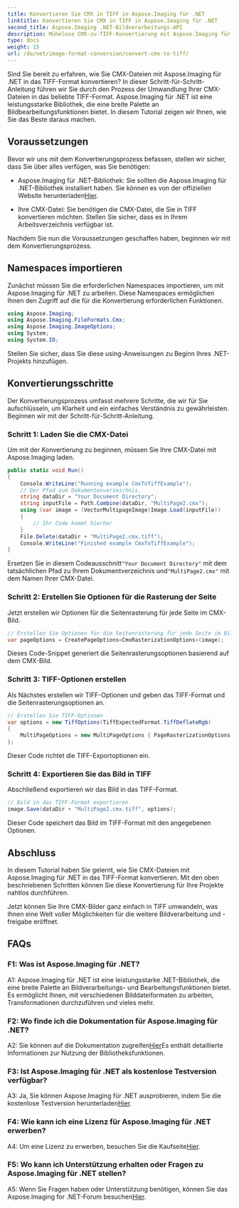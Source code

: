 ```yaml
---
title: Konvertieren Sie CMX in TIFF in Aspose.Imaging für .NET
linktitle: Konvertieren Sie CMX in TIFF in Aspose.Imaging für .NET
second_title: Aspose.Imaging .NET-Bildverarbeitungs-API
description: Mühelose CMX-zu-TIFF-Konvertierung mit Aspose.Imaging für .NET. Eine Schritt-für-Schritt-Anleitung zur nahtlosen Transformation Ihrer Bilder.
type: docs
weight: 15
url: /de/net/image-format-conversion/convert-cmx-to-tiff/
---
```

Sind Sie bereit zu erfahren, wie Sie CMX-Dateien mit Aspose.Imaging für .NET in das TIFF-Format konvertieren? In dieser Schritt-für-Schritt-Anleitung führen wir Sie durch den Prozess der Umwandlung Ihrer CMX-Dateien in das beliebte TIFF-Format. Aspose.Imaging für .NET ist eine leistungsstarke Bibliothek, die eine breite Palette an Bildbearbeitungsfunktionen bietet. In diesem Tutorial zeigen wir Ihnen, wie Sie das Beste daraus machen.

## Voraussetzungen

Bevor wir uns mit dem Konvertierungsprozess befassen, stellen wir sicher, dass Sie über alles verfügen, was Sie benötigen:

-  Aspose.Imaging für .NET-Bibliothek: Sie sollten die Aspose.Imaging für .NET-Bibliothek installiert haben. Sie können es von der offiziellen Website herunterladen[Hier](https://releases.aspose.com/imaging/net/).

- Ihre CMX-Datei: Sie benötigen die CMX-Datei, die Sie in TIFF konvertieren möchten. Stellen Sie sicher, dass es in Ihrem Arbeitsverzeichnis verfügbar ist.

Nachdem Sie nun die Voraussetzungen geschaffen haben, beginnen wir mit dem Konvertierungsprozess.

## Namespaces importieren

Zunächst müssen Sie die erforderlichen Namespaces importieren, um mit Aspose.Imaging für .NET zu arbeiten. Diese Namespaces ermöglichen Ihnen den Zugriff auf die für die Konvertierung erforderlichen Funktionen.

```csharp
using Aspose.Imaging;
using Aspose.Imaging.FileFormats.Cmx;
using Aspose.Imaging.ImageOptions;
using System;
using System.IO;
```

Stellen Sie sicher, dass Sie diese using-Anweisungen zu Beginn Ihres .NET-Projekts hinzufügen.

## Konvertierungsschritte

Der Konvertierungsprozess umfasst mehrere Schritte, die wir für Sie aufschlüsseln, um Klarheit und ein einfaches Verständnis zu gewährleisten. Beginnen wir mit der Schritt-für-Schritt-Anleitung.

### Schritt 1: Laden Sie die CMX-Datei

Um mit der Konvertierung zu beginnen, müssen Sie Ihre CMX-Datei mit Aspose.Imaging laden.

```csharp
public static void Run()
{
    Console.WriteLine("Running example CmxToTiffExample");
    // Der Pfad zum Dokumentenverzeichnis.
    string dataDir = "Your Document Directory";
    string inputFile = Path.Combine(dataDir, "MultiPage2.cmx");
    using (var image = (VectorMultipageImage)Image.Load(inputFile))
    {
        // Ihr Code kommt hierher
    }
    File.Delete(dataDir + "MultiPage2.cmx.tiff");
    Console.WriteLine("Finished example CmxToTiffExample");
}
```

 Ersetzen Sie in diesem Codeausschnitt`"Your Document Directory"` mit dem tatsächlichen Pfad zu Ihrem Dokumentverzeichnis und`"MultiPage2.cmx"` mit dem Namen Ihrer CMX-Datei.

### Schritt 2: Erstellen Sie Optionen für die Rasterung der Seite

Jetzt erstellen wir Optionen für die Seitenrasterung für jede Seite im CMX-Bild.

```csharp
// Erstellen Sie Optionen für die Seitenrasterung für jede Seite im Bild
var pageOptions = CreatePageOptions<CmxRasterizationOptions>(image);
```

Dieses Code-Snippet generiert die Seitenrasterungsoptionen basierend auf dem CMX-Bild.

### Schritt 3: TIFF-Optionen erstellen

Als Nächstes erstellen wir TIFF-Optionen und geben das TIFF-Format und die Seitenrasterungsoptionen an.

```csharp
// Erstellen Sie TIFF-Optionen
var options = new TiffOptions(TiffExpectedFormat.TiffDeflateRgb)
{
    MultiPageOptions = new MultiPageOptions { PageRasterizationOptions = pageOptions }
};
```

Dieser Code richtet die TIFF-Exportoptionen ein.

### Schritt 4: Exportieren Sie das Bild in TIFF

Abschließend exportieren wir das Bild in das TIFF-Format.

```csharp
// Bild in das TIFF-Format exportieren
image.Save(dataDir + "MultiPage2.cmx.tiff", options);
```

Dieser Code speichert das Bild im TIFF-Format mit den angegebenen Optionen.

## Abschluss

In diesem Tutorial haben Sie gelernt, wie Sie CMX-Dateien mit Aspose.Imaging für .NET in das TIFF-Format konvertieren. Mit den oben beschriebenen Schritten können Sie diese Konvertierung für Ihre Projekte nahtlos durchführen.

Jetzt können Sie Ihre CMX-Bilder ganz einfach in TIFF umwandeln, was Ihnen eine Welt voller Möglichkeiten für die weitere Bildverarbeitung und -freigabe eröffnet.

## FAQs

### F1: Was ist Aspose.Imaging für .NET?

A1: Aspose.Imaging für .NET ist eine leistungsstarke .NET-Bibliothek, die eine breite Palette an Bildverarbeitungs- und Bearbeitungsfunktionen bietet. Es ermöglicht Ihnen, mit verschiedenen Bilddateiformaten zu arbeiten, Transformationen durchzuführen und vieles mehr.

### F2: Wo finde ich die Dokumentation für Aspose.Imaging für .NET?

 A2: Sie können auf die Dokumentation zugreifen[Hier](https://reference.aspose.com/imaging/net/)Es enthält detaillierte Informationen zur Nutzung der Bibliotheksfunktionen.

### F3: Ist Aspose.Imaging für .NET als kostenlose Testversion verfügbar?

 A3: Ja, Sie können Aspose.Imaging für .NET ausprobieren, indem Sie die kostenlose Testversion herunterladen[Hier](https://releases.aspose.com/).

### F4: Wie kann ich eine Lizenz für Aspose.Imaging für .NET erwerben?

 A4: Um eine Lizenz zu erwerben, besuchen Sie die Kaufseite[Hier](https://purchase.aspose.com/buy).

### F5: Wo kann ich Unterstützung erhalten oder Fragen zu Aspose.Imaging für .NET stellen?

 A5: Wenn Sie Fragen haben oder Unterstützung benötigen, können Sie das Aspose.Imaging for .NET-Forum besuchen[Hier](https://forum.aspose.com/).